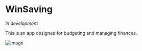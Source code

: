 # WinSaving

 *In development*
 
This is an app designed for budgeting and managing finances.

![image](https://github.com/user-attachments/assets/ab5de7c8-79f9-449c-8847-a6c96ad9baab)


